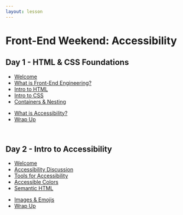 ```yaml
---
layout: lesson
---
```


# Front-End Weekend: Accessibility

## Day 1 - HTML & CSS Foundations

- [Welcome](./welcome-access-weekend)
- [What is Front-End Engineering?](./what-is-fee)
- [Intro to HTML](./html-intro)
- [Intro to CSS](./css-intro)
- [Containers & Nesting](./containers)
<!-- - [CSS Box Model](./box-model) -->
- [What is Accessibility?](./what-is-a11y)
- [Wrap Up](./foundations-wrap-up)

<br>

## Day 2 - Intro to Accessibility

- [Welcome](./welcome-access-weekend)
- [Accessibility Discussion](./discussion)
- [Tools for Accessibility](./tools)
- [Accessible Colors](./colors)
- [Semantic HTML](./semantic)
<!-- - [Intro to WAI-ARIA](./wai-aria) -->
- [Images & Emojis](./images-emojis)
- [Wrap Up](./access-wrap-up)
